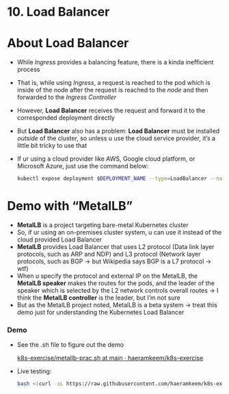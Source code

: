 # 10. Load Balancer

# About Load Balancer

- While *Ingress* provides a balancing feature, there is a kinda inefficient process
- That is, while using *Ingress*, a request is reached to the pod which is inside of the node after the request is reached to the *node* and then forwarded to the *Ingress Controller*
- However, **Load Balancer** receives the request and forward it to the corresponded deployment directly
- But **Load Balancer** also has a problem: **Load Balancer** must be installed *outside* of the cluster, so unless u use the cloud service provider, it’s a little bit tricky to use that
- If ur using a cloud provider like AWS, Google cloud platform, or Microsoft Azure, just use the command below:
    
    ```bash
    kubectl expose deployment $DEPLOYMENT_NAME --type=LoadBalancer --name=$SERVICE_NAME
    ```
    

# Demo with “MetalLB”

- **MetalLB** is a project targeting bare-metal Kubernetes cluster
- So, if ur using an on-premises cluster system, u can use it instead of the cloud provided Load Balancer
- **MetalLB** provides Load Balancer that uses L2 protocol (Data link layer protocols, such as ARP and NDP) and L3 protocol (Network layer protocols, such as BGP → but Wikipedia says BGP is a L7 protocol → wtf)
- When u specify the protocol and external IP on the MetalLB, the **MetalLB speaker** makes the routes for the pods, and the leader of the speaker which is selected by the L2 network controls overall routes → I think the **MetalLB controller** is the leader, but I’m not sure
- But as the MetalLB project noted, MetalLB is a beta system → treat this demo just for understanding the Kubernetes Load Balancer

### Demo

- See the .sh file to figure out the demo
    
    [k8s-exercise/metallb-prac.sh at main · haeramkeem/k8s-exercise](https://github.com/haeramkeem/k8s-exercise/blob/main/ch3/3.3.4-LoadBalancer/metallb-prac.sh)
    
- Live testing:
    
    ```bash
    bash <(curl -sL https://raw.githubusercontent.com/haeramkeem/k8s-exercise/main/ch3/3.3.4-LoadBalancer/metallb-prac.sh)
    ```